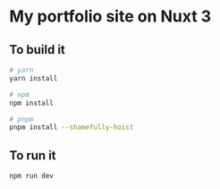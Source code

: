 # My portfolio site on Nuxt 3

## To build it

```bash
# yarn
yarn install

# npm
npm install

# pnpm
pnpm install --shamefully-hoist
```

## To run it

```bash
npm run dev
```
